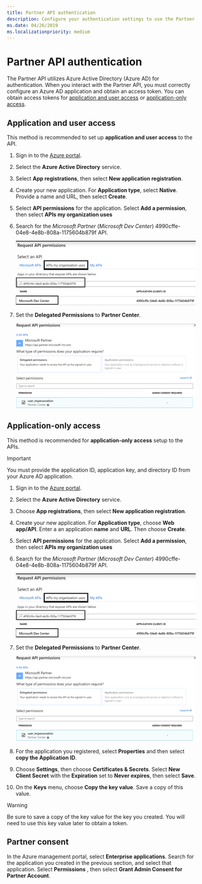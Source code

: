 ```yaml
---
title: Partner API authentication
description: Configure your authentication settings to use the Partner API, which uses Azure AD for authentication.
ms.date: 04/26/2019
ms.localizationpriority: medium
---
```


# Partner API authentication

The Partner API utilizes Azure Active Directory (Azure AD) for authentication. When you interact with the Partner API, you must correctly configure an Azure AD application and obtain an access token. You can obtain access tokens for [application and user access](#application-and-user-access) or [application-only access](#application-only-access).

## Application and user access

This method is recommended to set up **application and user access** to the API. 

1. Sign in to the [Azure portal](https://portal.azure.com/).
2. Select the **Azure Active Directory** service.
3. Select **App registrations**, then select **New application registration**.
4. Create your new application. For **Application type**, select **Native**. Provide a name and URL, then select **Create**.
5. Select **API permissions** for the application. Select **Add a permission**, then select **APIs my organization uses**
6. Search for the *Microsoft Partner* (*Microsoft Dev Center*) 4990cffe-04e8-4e8b-808a-1175604b879f API. 

    ![Search API](../images/SearchGatewayApi.png)

7. Set the **Delegated Permissions** to **Partner Center**.

    ![Search API](../images/SelectUserPermission.png)

## Application-only access

This method is recommended for **application-only access** setup to the APIs.

> [!IMPORTANT]
> You must provide the application ID, application key, and directory ID from your Azure AD application.

1. Sign in to the [Azure portal](https://portal.azure.com/).
2. Select the **Azure Active Directory** service.
3. Choose **App registrations**, then select **New application registration**.
4. Create your new application. For **Application type**, choose **Web app/API**. Enter a an application **name** and **URL**. Then choose **Create**.
5. Select **API permissions** for the application. Select **Add a permission**, then select **APIs my organization uses**
6. Search for the *Microsoft Partner* (*Microsoft Dev Center*) 4990cffe-04e8-4e8b-808a-1175604b879f API. 

    ![Search API](../images/SearchGatewayApi.png)

7. Set the **Delegated Permissions** to **Partner Center**.

    ![Search API](../images/SelectUserPermission.png)

8. For the application you registered, select **Properties** and then select **copy the Application ID**.
9. Choose **Settings**, then choose **Certificates & Secrets**. Select **New Client Secret** with the **Expiration** set to **Never expires**, then select **Save**.
11. On the **Keys** menu, choose **Copy the key value**. Save a copy of this value.

> [!WARNING]
> Be sure to save a copy of the key value for the key you created. You will need to use this key value later to obtain a token.

## Partner consent

In the Azure management portal, select **Enterprise applications**. Search for the application you created in the previous section, and select that application. Select **Permissions** , then select **Grant Admin Consent for Partner Account**.